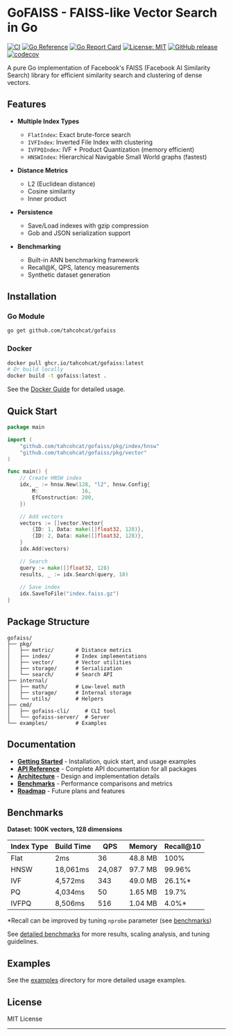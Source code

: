 # GoFAISS - FAISS-like Vector Search in Go

[![CI](https://github.com/tahcohcat/gofaiss/actions/workflows/ci.yaml/badge.svg)](https://github.com/tahcohcat/gofaiss/actions/workflows/ci.yaml)
[![Go Reference](https://pkg.go.dev/badge/github.com/tahcohcat/gofaiss.svg)](https://pkg.go.dev/github.com/tahcohcat/gofaiss)
[![Go Report Card](https://goreportcard.com/badge/github.com/tahcohcat/gofaiss)](https://goreportcard.com/report/github.com/tahcohcat/gofaiss)
[![License: MIT](https://img.shields.io/badge/License-MIT-yellow.svg)](https://opensource.org/licenses/MIT)
[![GitHub release](https://img.shields.io/github/v/release/tahcohcat/gofaiss)](https://github.com/tahcohcat/gofaiss/releases)
[![codecov](https://codecov.io/gh/tahcohcat/gofaiss/branch/main/graph/badge.svg)](https://codecov.io/gh/tahcohcat/gofaiss)

A pure Go implementation of Facebook's FAISS (Facebook AI Similarity Search) library for efficient similarity search and clustering of dense vectors.


## Features

- **Multiple Index Types**
  - `FlatIndex`: Exact brute-force search
  - `IVFIndex`: Inverted File Index with clustering
  - `IVFPQIndex`: IVF + Product Quantization (memory efficient)
  - `HNSWIndex`: Hierarchical Navigable Small World graphs (fastest)

- **Distance Metrics**
  - L2 (Euclidean distance)
  - Cosine similarity
  - Inner product

- **Persistence**
  - Save/Load indexes with gzip compression
  - Gob and JSON serialization support

- **Benchmarking**
  - Built-in ANN benchmarking framework
  - Recall@K, QPS, latency measurements
  - Synthetic dataset generation

## Installation

### Go Module

```bash
go get github.com/tahcohcat/gofaiss
```

### Docker

```bash
docker pull ghcr.io/tahcohcat/gofaiss:latest
# Or build locally
docker build -t gofaiss:latest .
```

See the [Docker Guide](./docs/docker.md) for detailed usage.

## Quick Start

```go
package main

import (
    "github.com/tahcohcat/gofaiss/pkg/index/hnsw"
    "github.com/tahcohcat/gofaiss/pkg/vector"
)

func main() {
    // Create HNSW index
    idx, _ := hnsw.New(128, "l2", hnsw.Config{
        M:              16,
        EfConstruction: 200,
    })

    // Add vectors
    vectors := []vector.Vector{
        {ID: 1, Data: make([]float32, 128)},
        {ID: 2, Data: make([]float32, 128)},
    }
    idx.Add(vectors)

    // Search
    query := make([]float32, 128)
    results, _ := idx.Search(query, 10)
    
    // Save index
    idx.SaveToFile("index.faiss.gz")
}
```

## Package Structure

```
gofaiss/
├── pkg/
│   ├── metric/       # Distance metrics
│   ├── index/        # Index implementations
│   ├── vector/       # Vector utilities
│   ├── storage/      # Serialization
│   └── search/       # Search API
├── internal/
│   ├── math/         # Low-level math
│   ├── storage/      # Internal storage
│   └── utils/        # Helpers
├── cmd/
│   ├── gofaiss-cli/     # CLI tool
│   └── gofaiss-server/  # Server
└── examples/         # Examples
```

## Documentation

- **[Getting Started](./docs/getting-started.md)** - Installation, quick start, and usage examples
- **[API Reference](./docs/api.md)** - Complete API documentation for all packages
- **[Architecture](./docs/architecture.md)** - Design and implementation details
- **[Benchmarks](./docs/benchmarks.md)** - Performance comparisons and metrics
- **[Roadmap](./docs/roadmap.md)** - Future plans and features

## Benchmarks

**Dataset: 100K vectors, 128 dimensions**

| Index Type | Build Time | QPS | Memory | Recall@10 |
|------------|-----------|-----|---------|-----------|
| Flat       | 2ms       | 36 | 48.8 MB | 100% |
| HNSW       | 18,061ms  | 24,087 | 97.7 MB | 99.96% |
| IVF        | 4,572ms   | 343 | 49.0 MB | 26.1%* |
| PQ         | 4,034ms   | 50 | 1.65 MB | 19.7% |
| IVFPQ      | 8,506ms   | 516 | 1.04 MB | 4.0%* |

*Recall can be improved by tuning `nprobe` parameter (see [benchmarks](./docs/benchmarks.md))

See [detailed benchmarks](./docs/benchmarks.md) for more results, scaling analysis, and tuning guidelines.

## Examples

See the [examples](./example) directory for more detailed usage examples.

## License

MIT License

---

